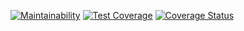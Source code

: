 [![Maintainability](https://api.codeclimate.com/v1/badges/8e93ee53c643f92d13c5/maintainability)](https://codeclimate.com/github/Hakizimana-Clement/react-with-vitest/maintainability)
[![Test Coverage](https://api.codeclimate.com/v1/badges/8e93ee53c643f92d13c5/test_coverage)](https://codeclimate.com/github/Hakizimana-Clement/react-with-vitest/test_coverage)
[![Coverage Status](https://coveralls.io/repos/github/Hakizimana-Clement/react-with-vitest/badge.svg?branch=learning)](https://coveralls.io/github/Hakizimana-Clement/react-with-vitest?branch=learning)
